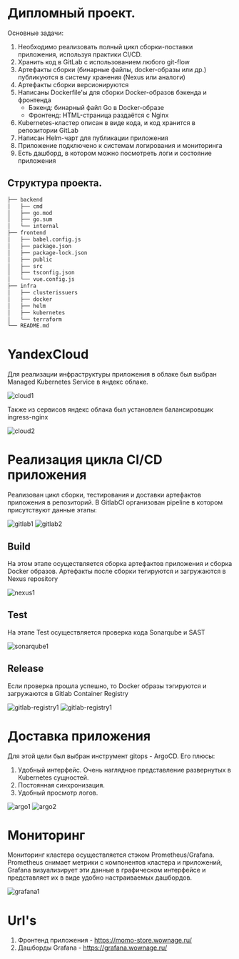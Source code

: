 # Дипломный проект.
Основные задачи:
1. Необходимо реализовать полный цикл сборки-поставки приложения, используя практики CI/CD.
2. Хранить код в GitLab с использованием любого git-flow
3. Артефакты сборки (бинарные файлы, docker-образы или др.) публикуются в систему хранения (Nexus или аналоги)
4. Артефакты сборки версионируются
5. Написаны Dockerfile'ы для сборки Docker-образов бэкенда и фронтенда
    - Бэкенд: бинарный файл Go в Docker-образе
    - Фронтенд: HTML-страница раздаётся с Nginx
6. Kubernetes-кластер описан в виде кода, и код хранится в репозитории GitLab
7. Написан Helm-чарт для публикации приложения
8. Приложение подключено к системам логирования и мониторинга
9. Есть дашборд, в котором можно посмотреть логи и состояние приложения

## Структура проекта.
```sh
├── backend
│   ├── cmd
│   ├── go.mod
│   ├── go.sum
│   └── internal
├── frontend
│   ├── babel.config.js
│   ├── package.json
│   ├── package-lock.json
│   ├── public
│   ├── src
│   ├── tsconfig.json
│   └── vue.config.js
├── infra
│   ├── clusterissuers
│   ├── docker
│   ├── helm
│   ├── kubernetes
│   └── terraform
└── README.md
```

# YandexCloud

Для реализации инфраструктуры приложения в облаке был выбран Managed Kubernetes Service в яндекс облаке.

![cloud1](https://gitlab.praktikum-services.ru/std-026-35/momo-store/-/raw/dev/screenshots/cloud1.png?ref_type=heads)

Также из сервисов яндекс облака был установлен балансировщик ingress-nginx

![cloud2](https://gitlab.praktikum-services.ru/std-026-35/momo-store/-/raw/dev/screenshots/cloud2.png?ref_type=heads)

# Реализация цикла CI/CD приложения
Реализован цикл сборки, тестирования и доставки артефактов приложения в репозиторий. В GitlabCI организован pipeline в котором присутствуют данные этапы:

![gitlab1](https://gitlab.praktikum-services.ru/std-026-35/momo-store/-/raw/dev/screenshots/gitlab1.png?ref_type=heads)
![gitlab2](https://gitlab.praktikum-services.ru/std-026-35/momo-store/-/raw/dev/screenshots/gitlab2.png?ref_type=heads)

## Build

На этом этапе осуществляется сборка артефактов приложения и сборка Docker образов. Артефакты после сборки тегируются и загружаются в Nexus repository

![nexus1](https://gitlab.praktikum-services.ru/std-026-35/momo-store/-/raw/dev/screenshots/nexus1.png?ref_type=heads) 
## Test

На этапе Test осуществляется проверка кода Sonarqube и SAST

![sonarqube1](https://gitlab.praktikum-services.ru/std-026-35/momo-store/-/raw/dev/screenshots/sonarqube1.png?ref_type=heads)
## Release

Если проверка прошла успешно, то Docker образы тэгируются и загружаются в Gitlab Container Registry

![gitlab-registry1](https://gitlab.praktikum-services.ru/std-026-35/momo-store/-/raw/dev/screenshots/gitlab-registry1.png?ref_type=heads)
![gitlab-registry1](https://gitlab.praktikum-services.ru/std-026-35/momo-store/-/raw/dev/screenshots/gitlab-registry2.png?ref_type=heads)

# Доставка приложения

Для этой цели был выбран инструмент gitops - ArgoCD.
Его плюсы:
1. Удобный интерфейс. Очень наглядное представление развернутых в Kubernetes сущностей.
2. Постоянная синхронизация.
3. Удобный просмотр логов. 

![argo1](https://gitlab.praktikum-services.ru/std-026-35/momo-store/-/raw/dev/screenshots/argo2.png?ref_type=heads)
![argo2](https://gitlab.praktikum-services.ru/std-026-35/momo-store/-/raw/dev/screenshots/argo1.png?ref_type=heads)

# Мониторинг

Мониторинг кластера осуществляется стэком Prometheus/Grafana. Prometheus снимает метрики с компонентов кластера и приложений, Grafana визуализирует эти данные в графическом интерфейсе и представляет их в виде удобно настраиваемых дашбордов.

![grafana1](https://gitlab.praktikum-services.ru/std-026-35/momo-store/-/raw/dev/screenshots/grafana1.png?ref_type=heads)

# Url's

1. Фронтенд приложения - https://momo-store.wownage.ru/
2. Дашборды Grafana - https://grafana.wownage.ru/
